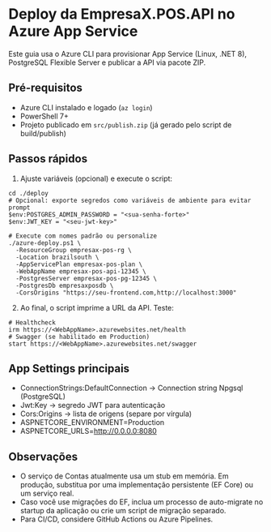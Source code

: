 # Deploy da EmpresaX.POS.API no Azure App Service

Este guia usa o Azure CLI para provisionar App Service (Linux, .NET 8), PostgreSQL Flexible Server e publicar a API via pacote ZIP.

## Pré-requisitos
- Azure CLI instalado e logado (`az login`)
- PowerShell 7+
- Projeto publicado em `src/publish.zip` (já gerado pelo script de build/publish)

## Passos rápidos

1. Ajuste variáveis (opcional) e execute o script:

```pwsh
cd ./deploy
# Opcional: exporte segredos como variáveis de ambiente para evitar prompt
$env:POSTGRES_ADMIN_PASSWORD = "<sua-senha-forte>"
$env:JWT_KEY = "<seu-jwt-key>"

# Execute com nomes padrão ou personalize
./azure-deploy.ps1 \
  -ResourceGroup empresax-pos-rg \
  -Location brazilsouth \
  -AppServicePlan empresax-pos-plan \
  -WebAppName empresax-pos-api-12345 \
  -PostgresServer empresax-pos-pg-12345 \
  -PostgresDb empresaxposdb \
  -CorsOrigins "https://seu-frontend.com,http://localhost:3000"
```

2. Ao final, o script imprime a URL da API. Teste:

```pwsh
# Healthcheck
irm https://<WebAppName>.azurewebsites.net/health
# Swagger (se habilitado em Production)
start https://<WebAppName>.azurewebsites.net/swagger
```

## App Settings principais
- ConnectionStrings:DefaultConnection → Connection string Npgsql (PostgreSQL)
- Jwt:Key → segredo JWT para autenticação
- Cors:Origins → lista de origens (separe por vírgula)
- ASPNETCORE_ENVIRONMENT=Production
- ASPNETCORE_URLS=http://0.0.0.0:8080

## Observações
- O serviço de Contas atualmente usa um stub em memória. Em produção, substitua por uma implementação persistente (EF Core) ou um serviço real.
- Caso você use migrações do EF, inclua um processo de auto-migrate no startup da aplicação ou crie um script de migração separado.
- Para CI/CD, considere GitHub Actions ou Azure Pipelines.
